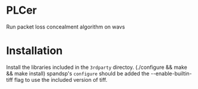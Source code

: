 # PLCer
Run packet loss concealment algorithm on wavs 

# Installation
Install the libraries included in the `3rdparty` directoy. (./configure && make && make install)
spandsp's `configure` should be added the --enable-builtin-tiff flag to use the included version of tiff.
